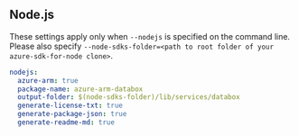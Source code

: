 ## Node.js

These settings apply only when `--nodejs` is specified on the command line.
Please also specify `--node-sdks-folder=<path to root folder of your azure-sdk-for-node clone>`.

``` yaml $(nodejs)
nodejs:
  azure-arm: true
  package-name: azure-arm-databox
  output-folder: $(node-sdks-folder)/lib/services/databox
  generate-license-txt: true
  generate-package-json: true
  generate-readme-md: true
```